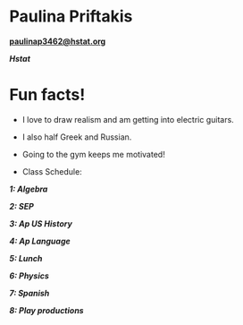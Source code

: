 # Paulina Priftakis

**paulinap3462@hstat.org**

_**Hstat**_

# Fun facts!

   * I love to draw realism and am getting into electric guitars. 
   * I also half Greek and Russian.
   * Going to the gym keeps me motivated!

* Class Schedule:

***1: Algebra***

***2: SEP***

***3: Ap US History***

***4: Ap Language***

***5: Lunch***

***6: Physics***

***7: Spanish***

***8: Play productions***
